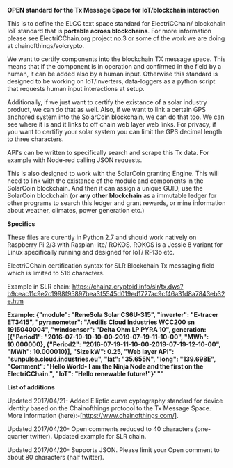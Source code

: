 **OPEN standard for the Tx Message Space for IoT/blockchain interaction** 

This is to define the ELCC text space standard for ElectriCChain/ blockchain IoT standard that is **portable across blockchains**. For more information please see ElectriCChain.org project no.3 or some of the work we are doing at chainofthings/solcrypto.

We want to certify components into the blockchain TX message space. This means that if the component is in operation and confirmed in the field by a human, it can be added also by a human input. Otherwise this standard is designed to be working on IoT/Inverters, data-loggers as a python script that requests human input interactions at setup.

Additionally, if we just want to certify the existance of a solar industry product, we can do that as well. 
Also, if we want to link a certain GPS anchored system into the SolarCoin blockchain, we can do that too. We can see where it is and it links to off chain web layer web links. For privacy, if you want to certifiy your solar system you can limit the GPS decimal length to three characters.

API's can be written to specifically search and scrape this Tx data. For example with Node-red calling JSON requests.

This is also designed to work with the SolarCoin granting Engine. This will need to link with the existance of the module and components in the SolarCoin blockchain. And then it can assign a unique GUID, use the SolarCoin blockchain (or **any other blockchain** as a immutable ledger for other programs to search this ledger and grant rewards, or mine information about weather, climates, power generation etc.)

**Specifics**

These files are curently in Python 2.7 and should work natively on Raspberry Pi 2/3 with Raspian-lite/ ROKOS.
ROKOS is a Jessie 8 variant for Linux specifically running and designed for IoT/ RPI3b etc.

ElectriCChain certification syntax for SLR Blockchain Tx messaging field which is limited to 516 characters.

Example in SLR chain: https://chainz.cryptoid.info/slr/tx.dws?b9ceac11c9e2c1998f95897bea3f5545d019ed1727ac9cf46a31d8a7843eb32e.htm

**Example: {"module": "ReneSola Solar CS6U-315", "inverter": "E-tracer ET3415", "pyranometer": "Aedilis Cloud Industries WCC200 sn 1915040004", "windsensor": "Delta Ohm LP PYRA 10", generation: [{"Period1": "2016-07-19-10-10-00-2019-07-19-11-10-00", "MWh": 10.000000}, {"Period2": "2016-07-19-11-10-00-2019-07-19-12-10-00", "MWh": 10.000010}], "Size kW": 0.25, "Web layer API": "sunpulse.cloud.industries.eu", "lat": "35.655N", "long": "139.698E", "Comment": "Hello World- I am the Ninja Node and the first on the ElectriCChain.", "IoT": "Hello renewable future!"}"""**

**List of additions**

Updated 2017/04/21- Added Elliptic curve cyptography standard for device identity based on the Chainofthings protocol to the Tx Message Space. More information (here):-[https://www.chainofthings.com/].

Updated 2017/04/20- Open comments reduced to 40 characters (one-quarter twitter). Updated example for SLR chain.

Updated 2017/04/20- Supports JSON. Please limit your Open comment to about 80 characters (half twitter).

